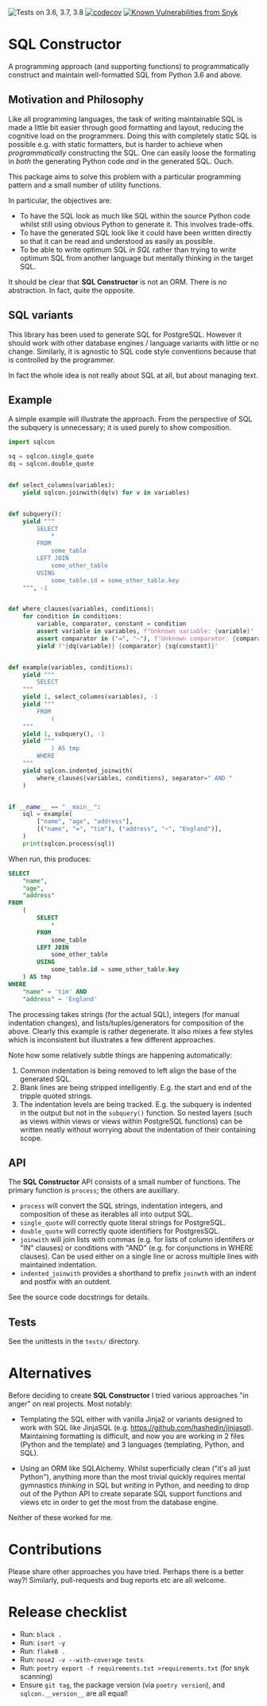 ![Tests on 3.6, 3.7, 3.8](https://github.com/tcorbettclark/sql-constructor/workflows/Tests/badge.svg) [![codecov](https://codecov.io/gh/tcorbettclark/sql-constructor/branch/master/graph/badge.svg)](https://codecov.io/gh/tcorbettclark/sql-constructor) [![Known Vulnerabilities from Snyk](https://snyk.io/test/github/tcorbettclark/sql-constructor/badge.svg?targetFile=requirements.txt)](https://snyk.io/test/github/tcorbettclark/sql-constructor?targetFile=requirements.txt)

# SQL Constructor

A programming approach (and supporting functions) to programmatically construct
and maintain well-formatted SQL from Python 3.6 and above.

## Motivation and Philosophy

Like all programming languages, the task of writing maintainable SQL is made a
little bit easier through good formatting and layout, reducing the cognitive
load on the programmers. Doing this with completely static SQL is possible e.g.
with static formatters, but is harder to achieve when *programmatically*
constructing the SQL. One can easily loose the formating in *both* the
generating Python code *and* in the generated SQL. Ouch.

This package aims to solve this problem with a particular programming pattern
and a small number of utility functions.

In particular, the objectives are:

* To have the SQL look as much like SQL within the source Python code whilst
  still using obvious Python to generate it. This involves trade-offs.
* To have the generated SQL look like it could have been written directly so
  that it can be read and understood as easily as possible.
* To be able to write optimum SQL *in SQL* rather than trying to write optimum
  SQL from another language but mentally thinking in the target SQL.

It should be clear that **SQL Constructor** is not an ORM. There is no abstraction.
In fact, quite the opposite.

## SQL variants

This library has been used to generate SQL for PostgreSQL. However it should
work with other database engines / language variants with little or no change.
Similarly, it is agnostic to SQL code style conventions because that is
controlled by the programmer.

In fact the whole idea is not really about SQL at all, but about managing text.

## Example

A simple example will illustrate the approach. From the perspective of SQL the
subquery is unnecessary; it is used purely to show composition.

```python
import sqlcon

sq = sqlcon.single_quote
dq = sqlcon.double_quote


def select_columns(variables):
    yield sqlcon.joinwith(dq(v) for v in variables)


def subquery():
    yield """
        SELECT
            *
        FROM
            some_table
        LEFT JOIN
            some_other_table
        USING
            some_table.id = some_other_table.key
    """, -1


def where_clauses(variables, conditions):
    for condition in conditions:
        variable, comparator, constant = condition
        assert variable in variables, f"Unknown variable: {variable}"
        assert comparator in ("=", "~"), f"Unknown comparator: {comparator}"
        yield f"{dq(variable)} {comparator} {sq(constant)}"


def example(variables, conditions):
    yield """
        SELECT
    """
    yield 1, select_columns(variables), -1
    yield """
        FROM
            (
    """
    yield 1, subquery(), -1
    yield """
            ) AS tmp
        WHERE
    """
    yield sqlcon.indented_joinwith(
        where_clauses(variables, conditions), separator=" AND "
    )


if __name__ == "__main__":
    sql = example(
        ["name", "age", "address"],
        [("name", "=", "tim"), ("address", "~", "England")],
    )
    print(sqlcon.process(sql))

```

When run, this produces:

```sql
SELECT
    "name",
    "age",
    "address"
FROM
    (
        SELECT
            *
        FROM
            some_table
        LEFT JOIN
            some_other_table
        USING
            some_table.id = some_other_table.key
    ) AS tmp
WHERE
    "name" = 'tim' AND
    "address" ~ 'England'
```

The processing takes strings (for the actual SQL), integers (for manual
indentation changes), and lists/tuples/generators for composition of the above.
Clearly this example is rather degenerate. It also mixes a few styles which is
inconsistent but illustrates a few different approaches.

Note how some relatively subtle things are happening automatically:

1. Common indentation is being removed to left align the base of the generated SQL.
1. Blank lines are being stripped intelligently. E.g. the start and end of the
   tripple quoted strings.
1. The indentation levels are being tracked. E.g. the subquery is indented in
   the output but not in the `subquery()` function. So nested layers (such as
   views within views or views within PostgreSQL functions) can be written
   neatly without worrying about the indentation of their containing scope.

## API

The **SQL Constructor** API consists of a small number of functions. The primary
function is `process`; the others are auxilliary.

* `process` will convert the SQL strings, indentation integers, and composition of
  these as iterables all into output SQL.
* `single_quote` will correctly quote literal strings for PostgreSQL.
* `double_quote` will correctly quote identifiers for PostgresSQL.
* `joinwith` will join lists with commas (e.g. for lists of column identifers or
  "IN" clauses) or conditions with "AND" (e.g. for conjunctions in WHERE clauses).
  Can be used either on a single line or across multiple lines with maintained
  indentation.
* `indented_joinwith` provides a shorthand to prefix `joinwth` with an indent
  and postfix with an outdent.

See the source code docstrings for details.

## Tests

See the unittests in the `tests/` directory.

# Alternatives

Before deciding to create **SQL Constructor** I tried various approaches "in
anger" on real projects. Most notably:

* Templating the SQL either with vanilla Jinja2 or variants designed to work
  with SQL like JinjaSQL (e.g. https://github.com/hashedin/jinjasql).
  Maintaining formatting is difficult, and now you are working in 2 files
  (Python and the template) and 3 languages (templating, Python, and SQL).

* Using an ORM like SQLAlchemy. Whilst superficially clean ("it's all just
  Python"), anything more than the most trivial quickly requires mental
  gymnastics *thinking* in SQL but *writing* in Python, and needing to drop out
  of the Python API to create separate SQL support functions and views etc in
  order to get the most from the database engine.

Neither of these worked for me.

# Contributions

Please share other approaches you have tried. Perhaps there is a better way?!
Similarly, pull-requests and bug reports etc are all welcome.

# Release checklist

* Run: `black .`
* Run: `isort -y`
* Run: `flake8 .`
* Run: `nose2 -v --with-coverage tests`
* Run: `poetry export -f requirements.txt >requirements.txt` (for snyk scanning)
* Ensure `git tag`, the package version (via `poetry version`), and `sqlcon.__version__` are all equal!